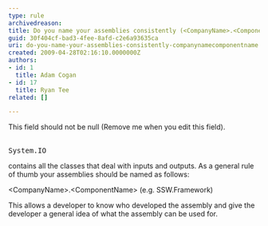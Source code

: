 ```yaml
---
type: rule
archivedreason: 
title: Do you name your assemblies consistently (<CompanyName>.<ComponentName>)?
guid: 30f404cf-bad3-4fee-8afd-c2e6a93635ca
uri: do-you-name-your-assemblies-consistently-companynamecomponentname
created: 2009-04-28T02:16:10.0000000Z
authors:
- id: 1
  title: Adam Cogan
- id: 17
  title: Ryan Tee
related: []

---
```



This field should not be null (Remove me when you edit this field).
<br><excerpt class='endintro'></excerpt><br>
<dl class="goodCode">
<dt><pre>System.IO</pre></dt></dl>
<p>contains all the classes that deal with inputs and outputs. As a general rule of thumb your assemblies should be named as follows&#58; </p>
<p>&lt;CompanyName&gt;.&lt;ComponentName&gt; (e.g. SSW.Framework) </p>
<p>This allows a developer to know who developed the assembly and give the developer a general idea of what the assembly can be used for.</p>


